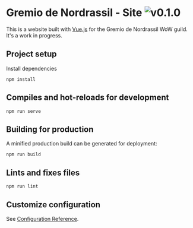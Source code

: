 # Gremio de Nordrassil - Site ![v0.1.0](https://img.shields.io/github/package-json/v/Deznait/gremio-guild.svg)

This is a website built with [Vue.js](https://vuejs.org/) for the Gremio de Nordrassil WoW guild. It's a work in progress.

## Project setup
Install dependencies
```
npm install
```

## Compiles and hot-reloads for development
```
npm run serve
```

## Building for production
A minified production build can be generated for deployment:
```
npm run build
```

## Lints and fixes files
```
npm run lint
```

## Customize configuration
See [Configuration Reference](https://cli.vuejs.org/config/).
